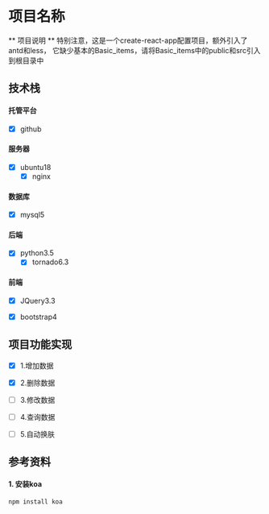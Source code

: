 # 项目名称

** 项目说明 **
特别注意，这是一个create-react-app配置项目，额外引入了antd和less，
它缺少基本的Basic_items，请将Basic_items中的public和src引入到根目录中

## 技术栈

#### 托管平台

- [x] github

#### 服务器

- [x] ubuntu18
    - [x] nginx

#### 数据库

- [x] mysql5

#### 后端

- [x] python3.5
    - [x] tornado6.3

#### 前端

- [x] JQuery3.3
- [x] bootstrap4


## 项目功能实现

- [x] 1.增加数据
- [x] 2.删除数据
- [ ] 3.修改数据
- [ ] 4.查询数据
- [ ] 5.自动换肤


## 参考资料

#### 1. 安装koa

```
npm install koa
```